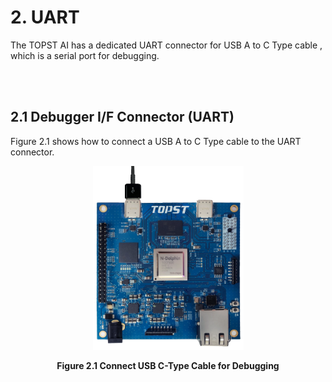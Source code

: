 ﻿# 2. UART

The TOPST AI has a dedicated UART connector for USB A to C Type cable ,
which is a serial port for debugging.

<br/><br/>

## 2.1 Debugger I/F Connector (UART)

Figure 2.1 shows how to connect a USB A to C Type cable to the UART
connector.
<p align="center"><img src="https://github.com/topst-development/Documentation/blob/main/TOPST-AI/Hardware/media/2. UART.image1.png"
style="width:2.51042in;height:3.06636in"</p>
<p align="center"><strong>Figure 2.1 Connect USB C-Type Cable for Debugging</strong></p>
